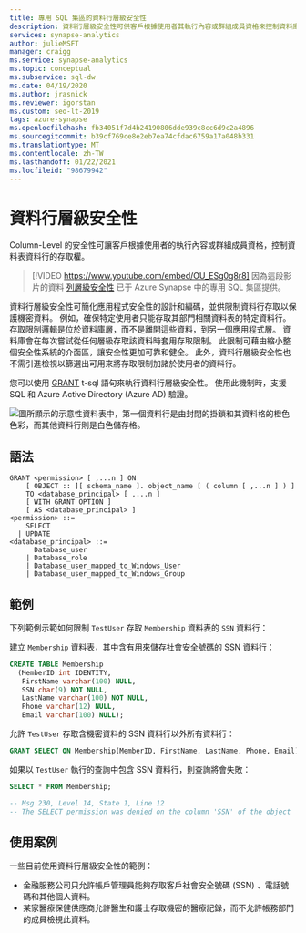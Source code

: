 ```yaml
---
title: 專用 SQL 集區的資料行層級安全性
description: 資料行層級安全性可供客戶根據使用者其執行內容或群組成員資格來控制資料庫資料表資料行的存取，以簡化應用程式安全性的設計和編碼，並供能夠實作資料行存取限制。
services: synapse-analytics
author: julieMSFT
manager: craigg
ms.service: synapse-analytics
ms.topic: conceptual
ms.subservice: sql-dw
ms.date: 04/19/2020
ms.author: jrasnick
ms.reviewer: igorstan
ms.custom: seo-lt-2019
tags: azure-synapse
ms.openlocfilehash: fb34051f7d4b24190806dde939c8cc6d9c2a4896
ms.sourcegitcommit: b39cf769ce8e2eb7ea74cfdac6759a17a048b331
ms.translationtype: MT
ms.contentlocale: zh-TW
ms.lasthandoff: 01/22/2021
ms.locfileid: "98679942"
---
```

# <a name="column-level-security"></a>資料行層級安全性

Column-Level 的安全性可讓客戶根據使用者的執行內容或群組成員資格，控制資料表資料行的存取權。

> [!VIDEO https://www.youtube.com/embed/OU_ESg0g8r8]
因為這段影片的資料 [列層級安全性](/sql/relational-databases/security/row-level-security?toc=/azure/synapse-analytics/sql-data-warehouse/toc.json&bc=/azure/synapse-analytics/sql-data-warehouse/breadcrumb/toc.json&view=azure-sqldw-latest&preserve-view=true) 已于 Azure Synapse 中的專用 SQL 集區提供。

資料行層級安全性可簡化應用程式安全性的設計和編碼，並供限制資料行存取以保護機密資料。 例如，確保特定使用者只能存取其部門相關資料表的特定資料行。 存取限制邏輯是位於資料庫層，而不是離開這些資料，到另一個應用程式層。 資料庫會在每次嘗試從任何層級存取該資料時套用存取限制。 此限制可藉由縮小整個安全性系統的介面區，讓安全性更加可靠和健全。 此外，資料行層級安全性也不需引進檢視以篩選出可用來將存取限制加諸於使用者的資料行。

您可以使用 [GRANT](/sql/t-sql/statements/grant-transact-sql?toc=/azure/synapse-analytics/sql-data-warehouse/toc.json&bc=/azure/synapse-analytics/sql-data-warehouse/breadcrumb/toc.json&view=azure-sqldw-latest&preserve-view=true) t-sql 語句來執行資料行層級安全性。 使用此機制時，支援 SQL 和 Azure Active Directory (Azure AD) 驗證。

![圖所顯示的示意性資料表中，第一個資料行是由封閉的掛鎖和其資料格的橙色色彩，而其他資料行則是白色儲存格。](./media/column-level-security/cls.png)

## <a name="syntax"></a>語法

```syntaxsql
GRANT <permission> [ ,...n ] ON
    [ OBJECT :: ][ schema_name ]. object_name [ ( column [ ,...n ] ) ]
    TO <database_principal> [ ,...n ]
    [ WITH GRANT OPTION ]
    [ AS <database_principal> ]
<permission> ::=
    SELECT
  | UPDATE
<database_principal> ::=
      Database_user
    | Database_role
    | Database_user_mapped_to_Windows_User
    | Database_user_mapped_to_Windows_Group
```

## <a name="example"></a>範例

下列範例示範如何限制 `TestUser` 存取 `Membership` 資料表的 `SSN` 資料行：

建立 `Membership` 資料表，其中含有用來儲存社會安全號碼的 SSN 資料行：

```sql
CREATE TABLE Membership
  (MemberID int IDENTITY,
   FirstName varchar(100) NULL,
   SSN char(9) NOT NULL,
   LastName varchar(100) NOT NULL,
   Phone varchar(12) NULL,
   Email varchar(100) NULL);
```

允許 `TestUser` 存取含機密資料的 SSN 資料行以外所有資料行：

```sql
GRANT SELECT ON Membership(MemberID, FirstName, LastName, Phone, Email) TO TestUser;
```

如果以 `TestUser` 執行的查詢中包含 SSN 資料行，則查詢將會失敗：

```sql
SELECT * FROM Membership;

-- Msg 230, Level 14, State 1, Line 12
-- The SELECT permission was denied on the column 'SSN' of the object 'Membership', database 'CLS_TestDW', schema 'dbo'.
```

## <a name="use-cases"></a>使用案例

一些目前使用資料行層級安全性的範例：

- 金融服務公司只允許帳戶管理員能夠存取客戶社會安全號碼 (SSN) 、電話號碼和其他個人資料。
- 某家醫療保健供應商允許醫生和護士存取機密的醫療記錄，而不允許帳務部門的成員檢視此資料。
